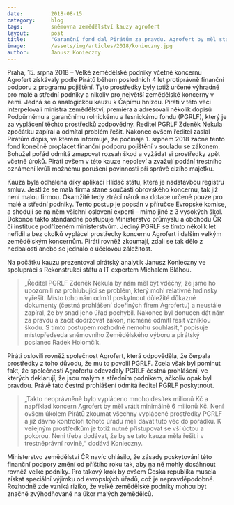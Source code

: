 ```yaml
---
date:         2018-08-15
category:     blog
tags:         sněmovna zemědělství kauzy agrofert
layout:       post
title:        "Garanční fond dal Pirátům za pravdu. Agrofert by měl státu vrátit peníze"
image:        /assets/img/articles/2018/konieczny.jpg
author:       Janusz Konieczny
---
```


Praha, 15. srpna 2018 – Velké zemědělské podniky včetně koncernu Agrofert získávaly podle Pirátů během posledních 4 let protiprávně finanční podporu z programu pojištění. Tyto prostředky byly totiž určené výhradně pro malé a střední podniky a nikoliv pro největší zemědělské koncerny v zemi. Jedná se o analogickou kauzu k Čapímu hnízdu. Piráti v této věci interpelovali ministra zemědělství, premiéra a adresovali několik dopisů Podpůrnému a garančnímu rolnickému a lesnickému fondu (PGRLF), který je za vyplácení těchto prostředků zodpovědný. Ředitel PGRLF Zdeněk Nekula zpočátku zapíral a odmítal problém řešit. Nakonec ovšem ředitel zaslal Pirátům dopis, ve kterém informuje, že počínaje 1. srpnem 2018 začne tento fond konečně proplácet finanční podporu pojištění v souladu se zákonem. Bohužel pořád odmítá zmapovat rozsah škod a vyžádat si prostředky zpět včetně úroků. Piráti ovšem v této kauze nepoleví a zvažují podání trestního oznámení kvůli možnému porušení povinnosti při správě cizího majetku.

Kauza byla odhalena díky aplikaci Hlídač státu, která je nadstavbou registru smluv. Jestliže se malá firma stane součásti obrovského koncernu, tak již není malou firmou. Okamžitě tedy ztrácí nárok na dotace určené pouze pro malé a střední podniky. Tento postup je popsán v příručce Evropské komise, a shodují se na něm všichni oslovení experti – mimo jiné z 3 vysokých škol. Dokonce takto standardně postupuje Ministerstvo průmyslu a obchodu ČR či instituce podřízeném ministerstvům. Jediný PGRLF se tímto několik let neřídil a bez okolků vyplácel prostředky koncernu Agrofert i dalším velkým zemědělským koncernům. Piráti rovněž zkoumají, zdali se tak dělo z nedbalosti anebo se jednalo o účelovou záležitost.

Na počátku kauzu prezentoval pirátský analytik Janusz Konieczny ve spolupráci s Rekonstrukci státu a IT expertem Michalem Bláhou. 

> „Ředitel PGRLF Zdeněk Nekula by nám měl být vděčný, že jsme ho upozornili na prohlubující se problém, který mohl relativně hrdinsky vyřešit. Místo toho nám odmítl poskytnout důležité důkazné dokumenty (čestná prohlášení dceřiných firem Agrofertu) a neustále zapíral, že by snad jeho úřad pochybil. Nakonec byl donucen dát nám za pravdu a začít dodržovat zákon, nicméně odmítl řešit vzniklou škodu. S tímto postupem rozhodně nemohu souhlasit,“ popisuje místopředseda sněmovního Zemědělského výboru a pirátský poslanec Radek Holomčík.

Piráti oslovili rovněž společnost Agrofert, která odpověděla, že čerpala prostředky z toho důvodu, že mu to povolil PGRLF. Zcela však byl pominut fakt, že společnosti Agrofertu odevzdaly PGRLF čestná prohlášení, ve kterých deklarují, že jsou malým a středním podnikem, ačkoliv opak byl pravdou. Právě tato čestná prohlášení odmítá ředitel PGRLF poskytnout. 

> „Takto neoprávněně bylo vypláceno mnoho desítek milionů Kč a například koncern Agrofert by měl vrátit minimálně 6 milionů Kč. Není ovšem úkolem Pirátů zkoumat všechny vyplácené prostředky PGRLF a již dávno kontroloři tohoto úřadu měli dávat tuto věc do pořádku. K veřejným prostředkům je totiž nutné přistupovat se vší úctou a pokorou. Není třeba dodávat, že by se tato kauza měla řešit i v trestněprávní rovině,“ dodává Konieczny.

Ministerstvo zemědělství ČR navíc ohlásilo, že zásady poskytování této finanční podpory změní od příštího roku tak, aby na ně mohly dosáhnout rovněž velké podniky. Pro takový krok by ovšem Česká republika musela získat speciální výjimku od evropských úřadů, což je nepravděpodobné. Rozhodně zde vzniká riziko, že velké zemědělské podniky mohou být značně zvýhodňované na úkor malých zemědělců.
